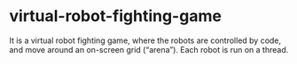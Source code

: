 # virtual-robot-fighting-game
It is a virtual robot fighting game, where the robots are controlled by code, and move around an on-screen grid (“arena”). Each robot is run on a thread.
